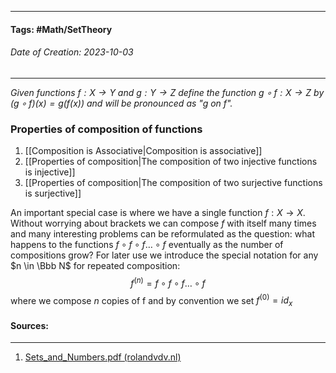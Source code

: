__________________________________________________________________________
#### **Tags:** #Math/SetTheory 
###### *Date of Creation: 2023-10-03*
__________________________________________________________________________

*Given functions $f:X \rightarrow Y$ and $g: Y \rightarrow Z$ define the function $g \circ f: X \rightarrow Z$ by $(g \circ f)(x) = g(f(x))$ and will be pronounced as "$g$ on $f$".*
### Properties of composition of functions
1. [[Composition is Associative|Composition is associative]]
2. [[Properties of composition|The composition of two injective functions is injective]]
3. [[Properties of composition|The composition of two surjective functions is surjective]]

An important special case is where we have a single function $f: X \rightarrow X$. Without worrying about brackets we can compose $f$ with itself many times and many interesting problems can be reformulated as the question: what happens to the functions $f \circ f \circ f \dots \circ f$ eventually as the number of compositions grow? For later use we introduce the special notation for any $n \in \Bbb N$ for repeated composition: $$f^{(n)} = f \circ f \circ f \dots \circ f$$
where we compose $n$ copies of f and by convention we set $f^{(0)} = id_x$ 
#### Sources:
__________________________________________________________________________
1. [Sets_and_Numbers.pdf (rolandvdv.nl)](https://www.rolandvdv.nl/Sets_and_Numbers.pdf)